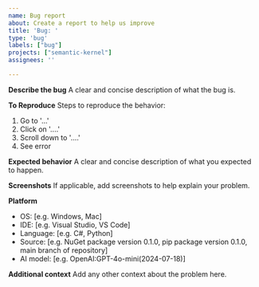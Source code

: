 ```yaml
---
name: Bug report
about: Create a report to help us improve
title: 'Bug: '
type: 'bug'
labels: ["bug"]
projects: ["semantic-kernel"]
assignees: ''

---
```


**Describe the bug**
A clear and concise description of what the bug is.

**To Reproduce**
Steps to reproduce the behavior:
1. Go to '...'
2. Click on '....'
3. Scroll down to '....'
4. See error

**Expected behavior**
A clear and concise description of what you expected to happen.

**Screenshots**
If applicable, add screenshots to help explain your problem.

**Platform**
 - OS: [e.g. Windows, Mac]
 - IDE: [e.g. Visual Studio, VS Code]
 - Language: [e.g. C#, Python]
 - Source: [e.g. NuGet package version 0.1.0, pip package version 0.1.0, main branch of repository]
 - AI model: [e.g. OpenAI:GPT-4o-mini(2024-07-18)]

**Additional context**
Add any other context about the problem here.
